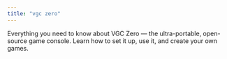 ```yaml
---
title: "vgc zero"
---
```

Everything you need to know about VGC Zero — the ultra-portable, open-source game console. Learn how to set it up, use it, and create your own games.
